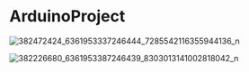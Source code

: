 # ArduinoProject


![382472424_6361953337246444_7285542116355944136_n](https://github.com/sme322-ui/ArduinoProject/assets/71810019/f8cc43c5-200f-4cf8-9c53-8df0efdf53cf)


![382226680_6361953387246439_8303013141002818042_n](https://github.com/sme322-ui/ArduinoProject/assets/71810019/c009122f-4368-4883-9fd3-ae103593fca8)
